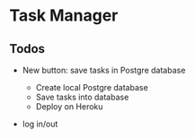 # Task Manager

## Todos

* New button: save tasks in Postgre database
  * Create local Postgre database
  * Save tasks into database
  * Deploy on Heroku

* log in/out
